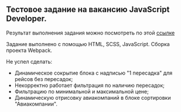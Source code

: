 
## Тестовое задание на вакансию JavaScript Developer.

Результат выполнения задания можно посмотреть по этой [ссылке](https://air-tickets-service.web.app/)

Задание выполнено с помощью HTML, SCSS, JavaScript. Сборка проекта Webpack.

Не успел сделать:
- Динамическое сокрытие блока с надписью "1 пересадка" для рейсов без пересадок;
- Некорректно работает фильтрация по наличию пересадок;
- Фильтрацию по минимальной и максимальной цене;
- Динамическую отрисовку авиакомпаний в блоке сортировки "Авиакомпании".